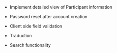 - Implement detailed view of Participant information
- Password reset after account creation
- Client side field validation

- Traduction
- Search functionality
